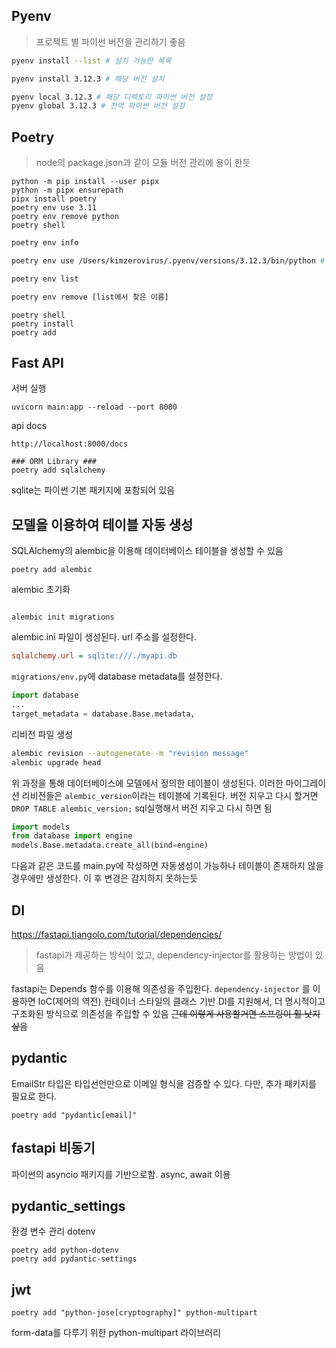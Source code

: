 
## Pyenv
> 프로젝트 별 파이썬 버전을 관리하기 좋음
 
```sh
pyenv install --list # 설치 가능한 목록
```

```sh
pyenv install 3.12.3 # 해당 버전 설치
```

```sh
pyenv local 3.12.3 # 해당 디렉토리 파이썬 버전 설정
pyenv global 3.12.3 # 전역 파이썬 버전 설정
```



## Poetry
> node의 package.json과 같이 모듈 버전 관리에 용이 한듯

```shell
python -m pip install --user pipx
python -m pipx ensurepath
pipx install poetry
poetry env use 3.11
poetry env remove python
poetry shell
```

```sh
poetry env info
```

```sh
poetry env use /Users/kimzerovirus/.pyenv/versions/3.12.3/bin/python # pyenv 사용시 다음과 같은 경로이다.
```

```sh
poetry env list
```

```sh
poetry env remove [list에서 찾은 이름]
```

```shell
poetry shell
poetry install
poetry add
```

## Fast API
서버 실행
```shell
uvicorn main:app --reload --port 8080
```


api docs
```shell
http://localhost:8000/docs
```

```shell
### ORM Library ###
poetry add sqlalchemy
```

sqlite는 파이썬 기본 패키지에 포함되어 있음

## 모델을 이용하여 테이블 자동 생성
SQLAlchemy의 alembic을 이용해 데이터베이스 테이블을 생성할 수 있음
```shell
poetry add alembic
```

alembic 초기화
```shell

alembic init migrations
```
alembic.ini 파일이 생성된다. url 주소를 설정한다.
<br/>
```ini
sqlalchemy.url = sqlite:///./myapi.db
```

`migrations/env.py`에 database metadata를 설정한다. 
```python
import database
...
target_metadata = database.Base.metadata,
```

리비전 파일 생성
```sh
alembic revision --autogenerate -m "revision message"
alembic upgrade head
```
위 과정을 통해 데이터베이스에 모델에서 정의한 테이블이 생성된다.
이러한 마이그레이션 리비전들은 `alembic_version`이라는 테이블에 기록된다.
버전 지우고 다시 할거면 `DROP TABLE alembic_version;` sql실행해서 버전 지우고 다시 하면 됨

```python
import models
from database import engine
models.Base.metadata.create_all(bind=engine)
```
다음과 같은 코드를 main.py에 작성하면 자동생성이 가능하나 테이블이 존재하지 않을 경우에만 생성한다.
이 후 변경은 감지하지 못하는듯

## DI
https://fastapi.tiangolo.com/tutorial/dependencies/

> fastapi가 제공하는 방식이 있고, dependency-injector를 활용하는 방법이 있음

fastapi는 Depends 함수를 이용해 의존성을 주입한다.
`dependency-injector` 를 이용하면 IoC(제어의 역전) 컨테이너 스타일의 클래스 기반 DI를 지원해서, 더 명시적이고 구조화된 방식으로 의존성을 주입할 수 있음
~~근데 이렇게 사용할거면 스프링이 훨 낫지 싶음~~

## pydantic
EmailStr 타입은 타입선언만으로 이메일 형식을 검증할 수 있다. 다만, 추가 패키지를 필요로 한다.
```shell
poetry add "pydantic[email]"
```

## fastapi 비동기
파이썬의 asyncio 패키지를 기반으로함.
async, await 이용

## pydantic_settings
환경 변수 관리
dotenv
```shell
poetry add python-dotenv
poetry add pydantic-settings
```

## jwt
```shell
poetry add "python-jose[cryptography]" python-multipart
```
form-data를 다루기 위한 python-multipart 라이브러리